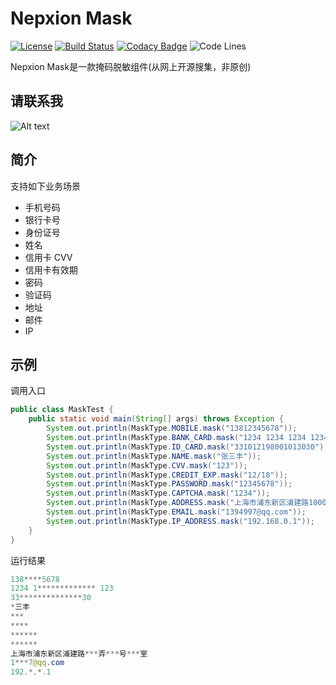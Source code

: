 # Nepxion Mask
[![License](https://img.shields.io/badge/License-Apache%202.0-blue.svg?label=license)](https://github.com/Nepxion/Mask/blob/master/LICENSE)
[![Build Status](https://travis-ci.org/Nepxion/Mask.svg?branch=master)](https://travis-ci.org/Nepxion/Mask)
[![Codacy Badge](https://api.codacy.com/project/badge/Grade/2b9d72ef8b7b42acac3a03994c8b5b41)](https://www.codacy.com/project/HaojunRen/Mask/dashboard?utm_source=github.com&amp;utm_medium=referral&amp;utm_content=Nepxion/Mask&amp;utm_campaign=Badge_Grade_Dashboard)
![Code Lines](https://tokei.rs/b1/github/Nepxion/Mask)

Nepxion Mask是一款掩码脱敏组件(从网上开源搜集，非原创)

## 请联系我
![Alt text](https://github.com/Nepxion/Docs/blob/master/zxing-doc/微信-1.jpg)

## 简介
支持如下业务场景
- 手机号码
- 银行卡号
- 身份证号
- 姓名
- 信用卡 CVV
- 信用卡有效期
- 密码
- 验证码
- 地址
- 邮件
- IP

## 示例
调用入口
```java
public class MaskTest {
    public static void main(String[] args) throws Exception {
        System.out.println(MaskType.MOBILE.mask("13812345678"));
        System.out.println(MaskType.BANK_CARD.mask("1234 1234 1234 1234 123"));
        System.out.println(MaskType.ID_CARD.mask("331012198001013030"));
        System.out.println(MaskType.NAME.mask("张三丰"));
        System.out.println(MaskType.CVV.mask("123"));
        System.out.println(MaskType.CREDIT_EXP.mask("12/18"));
        System.out.println(MaskType.PASSWORD.mask("12345678"));
        System.out.println(MaskType.CAPTCHA.mask("1234"));
        System.out.println(MaskType.ADDRESS.mask("上海市浦东新区浦建路1000弄2号0501室"));
        System.out.println(MaskType.EMAIL.mask("1394997@qq.com"));
        System.out.println(MaskType.IP_ADDRESS.mask("192.168.0.1"));
    }
}
```

运行结果
```java
138****5678
1234 1************* 123
33**************30
*三丰
***
****
******
******
上海市浦东新区浦建路***弄***号***室
1***7@qq.com
192.*.*.1
```